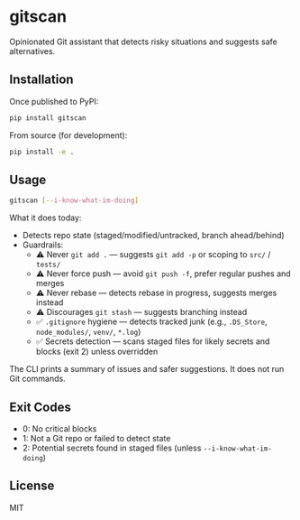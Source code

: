 # gitscan

Opinionated Git assistant that detects risky situations and suggests safe alternatives.

## Installation

Once published to PyPI:

```bash
pip install gitscan
```

From source (for development):

```bash
pip install -e .
```

## Usage

```bash
gitscan [--i-know-what-im-doing]
```

What it does today:
- Detects repo state (staged/modified/untracked, branch ahead/behind)
- Guardrails:
  - ⚠️ Never `git add .` — suggests `git add -p` or scoping to `src/` / `tests/`
  - ⚠️ Never force push — avoid `git push -f`, prefer regular pushes and merges
  - ⚠️ Never rebase — detects rebase in progress, suggests merges instead
  - ⚠️ Discourages `git stash` — suggests branching instead
  - ✅ `.gitignore` hygiene — detects tracked junk (e.g., `.DS_Store`, `node_modules/`, `venv/`, `*.log`)
  - ✅ Secrets detection — scans staged files for likely secrets and blocks (exit 2) unless overridden

The CLI prints a summary of issues and safer suggestions. It does not run Git commands.

## Exit Codes
- 0: No critical blocks
- 1: Not a Git repo or failed to detect state
- 2: Potential secrets found in staged files (unless `--i-know-what-im-doing`)

## License
MIT
